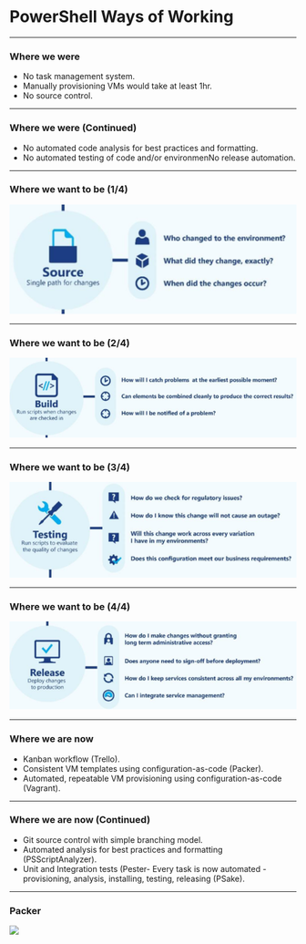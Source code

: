 # PowerShell Ways of Working

---

### Where we were

- No task management system.
- Manually provisioning VMs would take at least 1hr.
- No source control.

---

### Where we were (Continued)

- No automated code analysis for best practices and formatting.
- No automated testing of code and/or environmenNo release automation.

---

### Where we want to be (1/4)

![](images/source.png)

---

### Where we want to be (2/4)

![](images/build.png)

---

### Where we want to be (3/4)

![](images/testing.png)

---

### Where we want to be (4/4)

![](images/release.png)

---

### Where we are now

- Kanban workflow (Trello).
- Consistent VM templates using configuration-as-code (Packer).
- Automated, repeatable VM provisioning using configuration-as-code (Vagrant).

---

### Where we are now (Continued)

- Git source control with simple branching model.
- Automated analysis for best practices and formatting (PSScriptAnalyzer).
- Unit and Integration tests (Pester- Every task is now automated - provisioning, analysis, installing, testing, releasing (PSake).

---

### Packer

![](images/packer.jpg)
